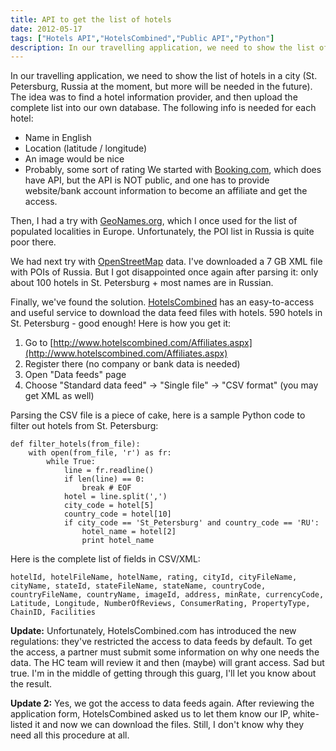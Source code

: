 ```yaml
---
title: API to get the list of hotels
date: 2012-05-17
tags: ["Hotels API","HotelsCombined","Public API","Python"]
description: In our travelling application, we need to show the list of hotels in a city (St. Petersburg, Russia at the moment, but more will be needed in the future). The idea was to find a hotel information provider, and then upload the complete list into our own database.
---
```


In our travelling application, we need to show the list of hotels in a city (St. Petersburg, Russia at the moment, but more will be needed in the future). The idea was to find a hotel information provider, and then upload the complete list into our own database. The following info is needed for each hotel:

*   Name in English
*   Location (latitude / longitude)
*   An image would be nice
*   Probably, some sort of rating
We started with [Booking.com](http://www.booking.com/index.html?aid=352212 "Booking.com"), which does have API, but the API is NOT public, and one has to provide website/bank account information to become an affiliate and get the access.

Then, I had a try with [GeoNames.org](http://GeoNames.org "GeoNames.org"), which I once used for the list of populated localities in Europe. Unfortunately, the POI list in Russia is quite poor there.

We had next try with [OpenStreetMap](http://www.openstreetmap.org "OpenStreetMap") data. I've downloaded a 7 GB XML file with POIs of Russia. But I got disappointed once again after parsing it: only about 100 hotels in St. Petersburg + most names are in Russian.

Finally, we've found the solution. [HotelsCombined](http://www.hotelscombined.com/?a_aid=61901 "HotelsCombined") has an easy-to-access and useful service to download the data feed files with hotels. 590 hotels in St. Petersburg - good enough! Here is how you get it:

1.  Go to [http://www.hotelscombined.com/Affiliates.aspx](http://www.hotelscombined.com/Affiliates.aspx)
2.  Register there (no company or bank data is needed)
3.  Open "Data feeds" page
4.  Choose "Standard data feed" -> "Single file" -> "CSV format" (you may get XML as well)

Parsing the CSV file is a piece of cake, here is a sample Python code to filter out hotels from St. Petersburg:

    def filter_hotels(from_file):
        with open(from_file, 'r') as fr:
            while True:
                line = fr.readline()
                if len(line) == 0:
                    break # EOF
                hotel = line.split(',')
                city_code = hotel[5]
                country_code = hotel[10]
                if city_code == 'St_Petersburg' and country_code == 'RU':
                    hotel_name = hotel[2]
                    print hotel_name

Here is the complete list of fields in CSV/XML:

    hotelId, hotelFileName, hotelName, rating, cityId, cityFileName, cityName, stateId, stateFileName, stateName, countryCode, countryFileName, countryName, imageId, address, minRate, currencyCode, Latitude, Longitude, NumberOfReviews, ConsumerRating, PropertyType, ChainID, Facilities

**Update:** Unfortunately, HotelsCombined.com has introduced the new regulations: they've restricted the access to data feeds by default. To get the access, a partner must submit some information on why one needs the data. The HC team will review it and then (maybe) will grant access. Sad but true. I'm in the middle of getting through this guarg, I'll let you know about the result.

**Update 2:** Yes, we got the access to data feeds again. After reviewing the application form, HotelsCombined asked us to let them know our IP, white-listed it and now we can download the files. Still, I don't know why they need all this procedure at all.